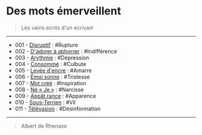 # Des mots émerveillent

> Les vains ecrits d'un écrivain

---

* 001 - [Disruptif](20151030_disruptif.md) : #Rupture
* 002 - [D'adorer à abhorrer](20151108-d_adorer_a_abhorrer.md) : #Indifférence
* 003 - [Arythmie](20151109-arythmie.md) : #Dépression
* 004 - [Consommé](20151111-consomme.md) : #Culbute
* 005 - [Levée d'encre](20151112-levee_d_encre.md) : #Amarre
* 006 - [Émoi sonne](20151114-emoi_sonne.md) : #Tristesse
* 007 - [Mot créé](20151228-mot_cree.md) : #Inspiration
* 008 - [Né « Je »](20160104-nes_je.md) : #Narcisse
* 009 - [Appât rance](20160114-appat_rance.md) : #Apparence
* 010 - [Sous-Terrien](20160119-sous_terrien.md) : #Vil
* 011 - [Télévasion](20160120-televasion.md) : #Désinformation

---

> Albert de Rhenaxe
